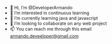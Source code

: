 - 👋 Hi, I’m @DeveloperArmando
- 👀 I’m interested in continuous learning 
- 🌱 I’m currently learning java and javascript 
- 💞️ I’m looking to collaborate on any web project
- 📫 You can reach me through this email armando.deveeloper@gmail.com

<!---
DeveloperArmando/DeveloperArmando is a ✨ special ✨ repository because its `README.md` (this file) appears on your GitHub profile.
You can click the Preview link to take a look at your changes.
--->
